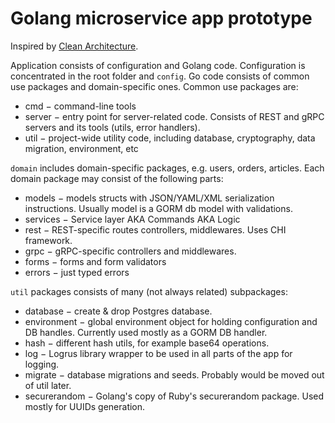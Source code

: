 # Golang microservice app prototype

Inspired by [Clean Architecture](https://hackernoon.com/golang-clean-archithecture-efd6d7c43047).

Application consists of configuration and Golang code. Configuration is concentrated in the root folder and `config`.
Go code consists of common use packages and domain-specific ones. Common use packages are:

* cmd − command-line tools
* server − entry point for server-related code. Consists of REST and gRPC servers and its tools (utils, error handlers).
* util − project-wide utility code, including database, cryptography, data migration, environment, etc

`domain` includes domain-specific packages, e.g. users, orders, articles. Each domain package may consist of the following parts:

* models − models structs with JSON/YAML/XML serialization instructions. Usually model is a GORM db model with validations.
* services − Service layer AKA Commands AKA Logic
* rest − REST-specific routes controllers, middlewares. Uses CHI framework.
* grpc − gRPC-specific controllers and middlewares.
* forms − forms and form validators
* errors − just typed errors


`util` packages consists of many (not always related) subpackages:

* database − create & drop Postgres database.
* environment − global environment object for holding configuration and DB handles. Currently used mostly as a GORM DB handler.
* hash − different hash utils, for example base64 operations.
* log − Logrus library wrapper to be used in all parts of the app for logging.
* migrate − database migrations and seeds. Probably would be moved out of util later.
* securerandom − Golang's copy of Ruby's securerandom package. Used mostly for UUIDs generation.